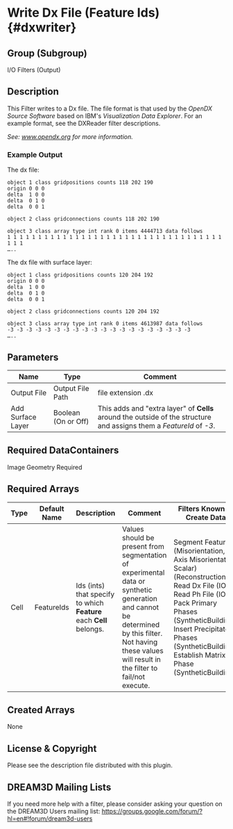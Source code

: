 Write Dx File (Feature Ids) {#dxwriter}
======

## Group (Subgroup) ##
I/O Filters (Output)


## Description ##

This Filter writes to a Dx file. The file format is that used by the _OpenDX Source Software_ based on IBM's _Visualization Data Explorer_. 
For an example format, see the DXReader filter descriptions.

_See: www.opendx.org for more information._


### Example Output ###
The dx file:     

	object 1 class gridpositions counts 118 202 190
	origin 0 0 0
	delta  1 0 0  
	delta  0 1 0
	delta  0 0 1 
	
	object 2 class gridconnections counts 118 202 190
	
	object 3 class array type int rank 0 items 4444713 data follows  
	1 1 1 1 1 1 1 1 1 1 1 1 1 1 1 1 1 1 1 1 1 1 1 1 1 1 1 1 1 1 1 1 1 1 1 1 1 1 
	…..
	
The dx file with surface layer:     

	object 1 class gridpositions counts 120 204 192
	origin 0 0 0
	delta  1 0 0  
	delta  0 1 0
	delta  0 0 1 
	
	object 2 class gridconnections counts 120 204 192
	
	object 3 class array type int rank 0 items 4613987 data follows  
	-3 -3 -3 -3 -3 -3 -3 -3 -3 -3 -3 -3 -3 -3 -3 -3 -3 -3 -3 -3  
	…..
	

## Parameters ##

| Name | Type | Comment |
|------|------|------|
| Output File | Output File Path | file extension .dx |
| Add Surface Layer | Boolean (On or Off) | This adds and "extra layer" of **Cells** around the outside of the structure and assigns them a *FeatureId* of *-3*. |


## Required DataContainers ##

Image Geometry Required

## Required Arrays ##

| Type | Default Name | Description | Comment | Filters Known to Create Data |
|------|--------------|-------------|---------|-----|
| Cell | FeatureIds | Ids (ints) that specify to which **Feature** each **Cell** belongs. | Values should be present from segmentation of experimental data or synthetic generation and cannot be determined by this filter. Not having these values will result in the filter to fail/not execute. | Segment Features (Misorientation, C-Axis Misorientation, Scalar) (Reconstruction), Read Dx File (IO), Read Ph File (IO), Pack Primary Phases (SyntheticBuilding), Insert Precipitate Phases (SyntheticBuilding), Establish Matrix Phase (SyntheticBuilding) |

## Created Arrays ##
None



## License & Copyright ##

Please see the description file distributed with this plugin.

## DREAM3D Mailing Lists ##

If you need more help with a filter, please consider asking your question on the DREAM3D Users mailing list:
https://groups.google.com/forum/?hl=en#!forum/dream3d-users


